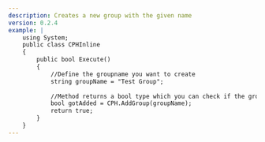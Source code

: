 ```yaml
---
description: Creates a new group with the given name
version: 0.2.4
example: |
    using System;
    public class CPHInline
    {
        public bool Execute()
        {
            //Define the groupname you want to create
            string groupName = "Test Group";
            
            //Method returns a bool type which you can check if the group was added
            bool gotAdded = CPH.AddGroup(groupName);
            return true;
        }
    }
---
```

